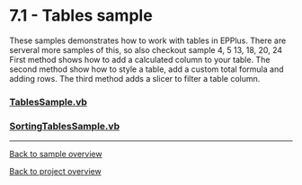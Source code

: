 ﻿# 7.1 - Tables sample
These samples demonstrates how to work with tables in EPPlus. There are serveral more samples of this, so also checkout sample 4, 5 13, 18, 20, 24
First method shows how to add a calculated column to your table. 
The second method show how to style a table, add a custom total formula and adding rows.
The third method adds a slicer to filter a table column.
### [TablesSample.vb](TablesSample.vb)
### [SortingTablesSample.vb](SortingTablesSample.vb)
---
[Back to sample overview](..%2FReadme.md)

[Back to project overview](..%2F..%2FReadme.md)